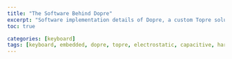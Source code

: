 ```yaml
---
title: "The Software Behind Dopre"
excerpt: "Software implementation details of Dopre, a custom Topre solution using QMK"
toc: true

categories: [keyboard]
tags: [keyboard, embedded, dopre, topre, electrostatic, capacitive, hardware, software]
---
```

